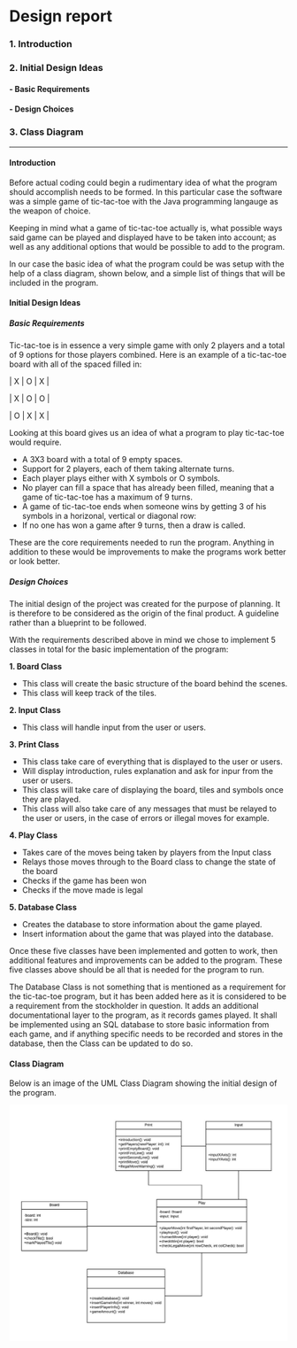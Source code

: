 # Design report
### 1. Introduction
### 2. Initial Design Ideas
#### - Basic Requirements
#### - Design Choices
### 3. Class Diagram

___
#### Introduction
Before actual coding could begin a rudimentary idea of what the program should accomplish needs to be formed. In this particular case the software was a simple game of tic-tac-toe with the Java programming langauge as the weapon of choice.

Keeping in mind what a game of tic-tac-toe actually is, what possible ways said game can be played and displayed have to be taken into account; as well as any additional options that would be possible to add to the program.

In our case the basic idea of what the program could be was setup with the help of a class diagram, shown below, and a simple list of things that will be included in the program.

#### Initial Design Ideas
##### Basic Requirements
Tic-tac-toe is in essence a very simple game with only 2 players and a total of 9 options for those players combined. Here is an example of a tic-tac-toe board with all of the spaced filled in:

|  X  |  O  |  X |

|  X  |  O  |  O |

|  O  |  X  |  X |

Looking at this board gives us an idea of what a program to play tic-tac-toe would require.
- A 3X3 board with a total of 9 empty spaces.
- Support for 2 players, each of them taking alternate turns.
- Each player plays either with X symbols or O symbols.
- No player can fill a space that has already been filled, meaning that a game of tic-tac-toe has a maximum of 9 turns.
- A game of tic-tac-toe ends when someone wins by getting 3 of his symbols in a horizonal, vertical or diagonal row:
- If no one has won a game after 9 turns, then a draw is called.

These are the core requirements needed to run the program. Anything in addition to these would be improvements to make the programs work better or look better.
##### Design Choices
The initial design of the project was created for the purpose of planning. It is therefore to be considered as the origin of the final product. A guideline rather than a blueprint to be followed. 

With the requirements described above in mind we chose to implement 5 classes in total for the basic implementation of the program:

**1. Board Class**
 - This class will create the basic structure of the board behind the scenes.
 - This class will keep track of the tiles.

**2. Input Class**
 - This class will handle input from the user or users.

**3. Print Class**
 - This class take care of everything that is displayed to the user or users.
 - Will display introduction, rules explanation and ask for inpur from the user or users.
 - This class will take care of displaying the board, tiles and symbols once they are played.
 - This class will also take care of any messages that must be relayed to the user or users, in the case of errors or illegal moves for example.

**4. Play  Class**
 - Takes care of the moves being taken by players from the Input class
 - Relays those moves through to the Board class to change the state of the board
 - Checks if the game has been won
 - Checks if the move made is legal

**5. Database Class**
 - Creates the database to store information about the game played.
 - Insert information about the game that was played into the database.

Once these five classes have been implemented and gotten to work, then additional features and improvements can be added to the program. These five classes above should be all that is needed for the program to run.

The Database Class is not something that is mentioned as a requirement for the tic-tac-toe program, but it has been added here as it is considered to be a requirement from the stockholder in question. It adds an additional documentational layer to the program, as it records games played. It shall be implemented using an SQL database to store basic information from each game, and if anything specific needs to be recorded and stores in the database, then the Class can be updated to do so.

#### Class Diagram
Below is an image of the UML Class Diagram showing the initial design of the program. 

![alt text][diagram]

[diagram]: https://github.com/GengnirUt/tictactoe/blob/documentation/doc/class_diagram.jpeg
